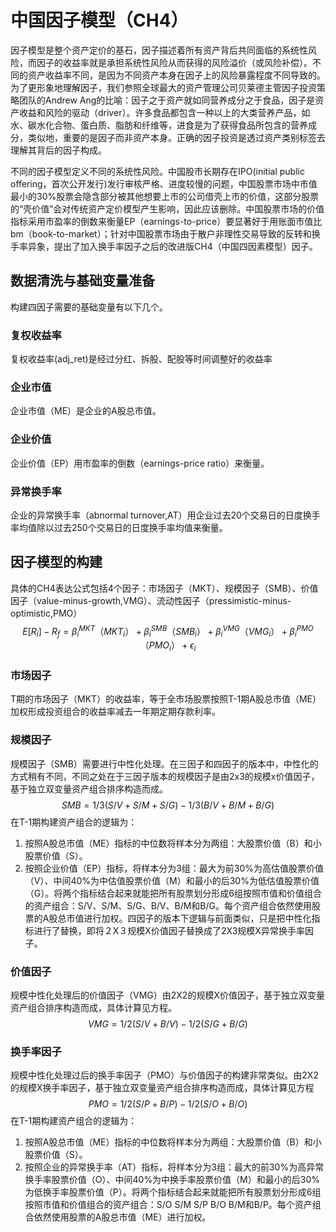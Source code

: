 # 中国因子模型（CH4）

因子模型是整个资产定价的基石，因子描述着所有资产背后共同面临的系统性风险，而因子的收益率就是承担系统性风险从而获得的风险溢价（或风险补偿）。不同的资产收益率不同，是因为不同资产本身在因子上的风险暴露程度不同导致的。为了更形象地理解因子，我们参照全球最大的资产管理公司贝莱德主管因子投资策略团队的Andrew Ang的比喻：因子之于资产就如同营养成分之于食品，因子是资产收益和风险的驱动（driver）。许多食品都包含一种以上的大类营养产品，如水、碳水化合物、蛋白质、脂肪和纤维等，进食是为了获得食品所包含的营养成分，类似地，重要的是因子而非资产本身。正确的因子投资是透过资产类别标签去理解其背后的因子构成。

不同的因子模型定义不同的系统性风险。中国股市长期存在IPO(initial public offering，首次公开发行)发行审核严格、进度较慢的问题，中国股票市场中市值最小的30%股票会隐含部分被其他想要上市的公司借壳上市的价值，这部分股票的“壳价值”会对传统资产定价模型产生影响，因此应该删除。中国股票市场的价值指标采用市盈率的倒数来衡量EP（earnings-to-price）要显著好于用账面市值比bm（book-to-market）；针对中国股票市场由于散户非理性交易导致的反转和换手率异象，提出了加入换手率因子之后的改进版CH4（中国四因素模型）因子。

## 数据清洗与基础变量准备

构建四因子需要的基础变量有以下几个。

### 复权收益率

复权收益率(adj_ret)是经过分红、拆股、配股等时间调整好的收益率

### 企业市值

企业市值（ME）是企业的A股总市值。

### 企业价值

企业价值（EP）用市盈率的倒数（earnings-price ratio）来衡量。

### 异常换手率

企业的异常换手率（abnormal turnover,AT）用企业过去20个交易日的日度换手率均值除以过去250个交易日的日度换手率均值来衡量。

## 因子模型的构建

具体的CH4表达公式包括4个因子：市场因子（MKT）、规模因子（SMB）、价值因子（value-minus-growth,VMG）、流动性因子（pressimistic-minus-optimistic,PMO）
$$
E[R_i]-R_f=\beta_i^{MKT}（MKT_i）+\beta_i^{SMB}（SMB_i）+\beta_i^{VMG}（VMG_i）+\beta_i^{PMO}（PMO_i）+\epsilon_i
$$

### 市场因子

T期的市场因子（MKT）的收益率，等于全市场股票按照T-1期A股总市值（ME）加权形成投资组合的收益率减去一年期定期存款利率。

### 规模因子

规模因子（SMB）需要进行中性化处理。在三因子和四因子的版本中，中性化的方式稍有不同，不同之处在于三因子版本的规模因子是由2x3的规模x价值因子，基于独立双变量资产组合排序构造而成。
$$
SMB=1/3(S/V+S/M+S/G)-1/3(B/V+B/M+B/G)
$$
在T-1期构建资产组合的逻辑为：

1. 按照A股总市值（ME）指标的中位数将样本分为两组：大股票价值（B）和小股票价值（S）。
2. 按照企业价值（EP）指标，将样本分为3组：最大为前30%为高估值股票价值（V）、中间40%为中估值股票价值（M）和最小的后30%为低估值股票价值（G）。将两个指标结合起来就能把所有股票划分形成6组按照市值和价值组合的资产组合：S/V、S/M、S/G、B/V、B/M和B/G。每个资产组合依然使用股票的A股总市值进行加权。四因子的版本下逻辑与前面类似，只是把中性化指标进行了替换，即将２X３规模X价值因子替换成了2X3规模X异常换手率因子。

### 价值因子

规模中性化处理后的价值因子（VMG）由2X2的规模X价值因子，基于独立双变量资产组合排序构造而成，具体计算见方程。
$$
VMG=1/2(S/V+B/V)-1/2(S/G+B/G)
$$

### 换手率因子

规模中性化处理过后的换手率因子（PMO）与价值因子的构建非常类似。由2X2的规模X换手率因子，基于独立双变量资产组合排序构造而成，具体计算见方程
$$
PMO=1/2(S/P+B/P)-1/2(S/O+B/O)
$$
在T-1期构建资产组合的逻辑为：

1. 按照A股总市值（ME）指标的中位数将样本分为两组：大股票价值（B）和小股票价值（S）。
2. 按照企业的异常换手率（AT）指标，将样本分为3组：最大的前30%为高异常换手率股票价值（O）、中间40%为中换手率股票价值（M）和最小的后30%为低换手率股票价值（P）。将两个指标结合起来就能把所有股票划分形成6组按照市值和价值组合的资产组合：S/O S/M S/P B/O B/M和B/P。每个资产组合依然使用股票的A股总市值（ME）进行加权。